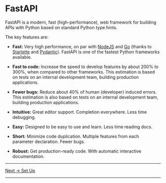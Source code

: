 # FastAPI

FastAPI is a modern, fast (high-performance), web framework for building APIs with Python based on standard Python type hints.

The key features are:

- **Fast:** Very high performance, on par with [NodeJS](https://nodejs.org/en/) and [Go](https://go.dev/) (thanks to [Starlette](https://www.starlette.io/) and [Pydantic](https://docs.pydantic.dev/)). FastAPI is one of the fastest Python frameworks available.

- **Fast to code:** Increase the speed to develop features by about 200% to 300%, when compared to other frameworks. This estimation is based on tests on an internal development team, building production applications.

- **Fewer bugs:** Reduce about 40% of human (developer) induced errors. This estimation is also based on tests on an internal development team, building production applications.

- **Intuitive:** Great editor support. Completion everywhere. Less time debugging.

- **Easy:** Designed to be easy to use and learn. Less time reading docs.

- **Short:** Minimize code duplication. Multiple features from each parameter declaration. Fewer bugs.

- **Robust:** Get production-ready code. With automatic interactive documentation.

---

[Next → Set Up](https://karlaevelize.github.io/fastapi-starter/docs/fastapi-starter/2-SET-UP)

---
